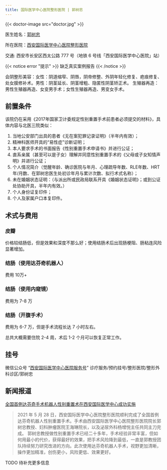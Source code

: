 ```yaml
---
title: 国际医学中心医院整形医院 | 郭树忠
---
```


{{< doctor-image src="doctor.jpg" >}}

医生姓名：[郭树忠](http://www.imc-xa.cn/detail-2987.aspx)

所在医院：[西安国际医学中心医院整形医院](http://www.imc-xa.cn)

交通: 西安市长安区西太公路 777 号（地铁 6 号线「西安国际医学中心医院」站）

{{< notice error "提示" >}} 缺乏真实案例报告 {{< /notice >}}

会阴整形美容：女性：阴道缩窄、阴唇，阴帝修整、外阴年轻化修复、疤痕修复、处女膜修补术。男性：阴茎延长、阴茎增粗、隐匿性阴茎矫正术。
生殖器再造：男性生殖器再造、女变男手术；女性生殖器再造、男变女手术。

## 前置条件

该院仍在采用《2017年国家卫计委规定性别重置手术前患者必须提交的材料》，具体内容与北医三院类似：
1. 当地公安部门出具的患者《无在案犯罪记录证明》（半年内有效）；
2. 精神科医师开具的“易性症”诊断证明；
3. 本人要求手术的书面报告《性别重置手术申请书》并进行公证；
4. 直系亲属（甚至可以是子女）理解并同意性别重置手术的《父母或子女知情声明》并进行公证；
5. 个人情况简介（觉醒年龄、确诊医院与年月、心理疏导年数、RLE年数、HRT年/月数、在郭树忠医生处初诊年月与累计次数、拟行术式名称）；
6. 未在婚姻状态证明：（与派出所或民政局联系开具《婚姻状态证明》；或到公证处协助开具，半年内有效。）
7. 个人身份证复印件；
8. 个人及家属户口本复印件。

## 术式与费用

### 皮瓣

价格较结肠低，但是效果和深度不那么好；使用结肠术后出现肠梗阻、肠粘连风险显著增加。

### 结肠（使用达芬奇机器人）

费用 10万+

### 结肠（使用内窥镜）

费用为 7-8 万

### 结肠（开腹手术）

费用为 6-7 万，但是手术流程长达 7 小时左右。

总共大概需要住院 2-4 周，术后 1-2 个月可以恢复正常工作。

## 挂号

微信公众号 “[西安国际医学中心医院服务号](weixin://xagjyxzx)” 诊疗服务/预约挂号/整形医院/整形外科诊区/郭树忠

## 新闻报道

[全国首例达芬奇手术机器人性别重置术在西安国际医学中心成功实施](http://www.imc-xa.cn/detail-4229.aspx)

> 2021 年 5 月 28 日，西安国际医学中心医院整形医院顺利完成了全国首例达芬奇机器人性别重置手术。手术由西安国际医学中心医院整形医院院长郭树忠教授、妇科肿瘤医院王海琳院长，以及泌尿外科杨增悦主任共同主刀完成。
> 郭树忠教授做性别重置手术已经二十多年，手术经验非常丰富，但如何用最小的代价，获得最好的效果，把手术风险降到最低，一直是郭教授团队持续努力研究改进的方向。此次使用达芬奇机器人手术，视野更加清晰，操作更加精准，创伤更小，风险更低、效果更好。

TODO 待补充更多信息
